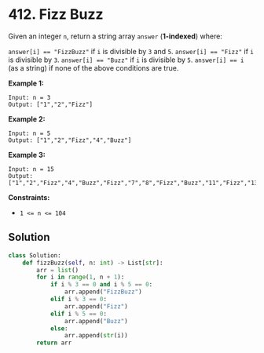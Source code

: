 # 412. Fizz Buzz

Given an integer `n`, return a string array `answer` (**1-indexed**) where:

`answer[i] == "FizzBuzz"` if `i` is divisible by `3` and `5`.
`answer[i] == "Fizz"` if `i` is divisible by `3`.
`answer[i] == "Buzz"` if `i` is divisible by `5`.
`answer[i] == i` (as a string) if none of the above conditions are true.
 

**Example 1:**
```
Input: n = 3
Output: ["1","2","Fizz"]
```

**Example 2:**

```
Input: n = 5
Output: ["1","2","Fizz","4","Buzz"]
```

**Example 3:**
```
Input: n = 15
Output: ["1","2","Fizz","4","Buzz","Fizz","7","8","Fizz","Buzz","11","Fizz","13","14","FizzBuzz"]
```

**Constraints:**

* `1 <= n <= 104`

## Solution

```python
class Solution:
    def fizzBuzz(self, n: int) -> List[str]:
        arr = list()
        for i in range(1, n + 1):
            if i % 3 == 0 and i % 5 == 0:
                arr.append("FizzBuzz")
            elif i % 3 == 0:
                arr.append("Fizz")
            elif i % 5 == 0:
                arr.append("Buzz")
            else:
                arr.append(str(i))
        return arr
```

